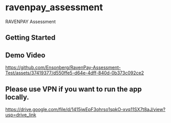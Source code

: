 # ravenpay_assessment

RAVENPAY Assessment

## Getting Started

## Demo Video

https://github.com/Ensonberg/RavenPay-Assessment-Test/assets/37419377/d550ffe5-d64e-4dff-840d-0b373c092ce2

## Please use VPN if you want to run the app locally.

https://drive.google.com/file/d/1415jwEpF3ohrso1spkO-xvq11SX7t8aJ/view?usp=drive_link


